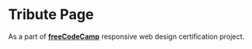 # Tribute Page

As a part of **[freeCodeCamp](https://www.freecodecamp.org/learn/2022/responsive-web-design/build-a-tribute-page-project/build-a-tribute-page)** responsive web design certification project.
